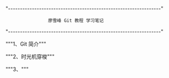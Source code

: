 "----------------------------------------------------------------"
    
                    廖雪峰 Git 教程 学习笔记
    
"----------------------------------------------------------------"

"""1、Git 简介"""


"""2、时光机穿梭"""

"""3、"""